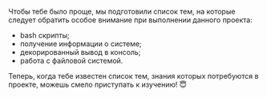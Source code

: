 Чтобы тебе было проще, мы подготовили список тем, на которые следует обратить особое внимание при выполнении данного проекта:

- bash скрипты;
- получение информации о системе;
- декорированный вывод в консоль;
- работа с файловой системой.

Теперь, когда тебе известен список тем, знания которых потребуются в проекте, можешь смело приступать к изучению! 😇
